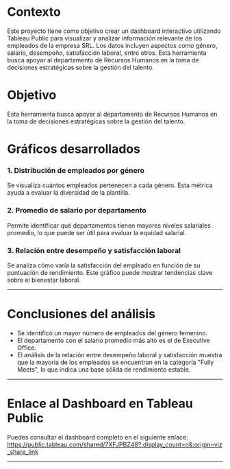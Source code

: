 # Contexto
Este proyecto tiene como objetivo crear un dashboard interactivo utilizando Tableau Public para visualizar y analizar información relevante de los empleados de la empresa SRL. Los datos incluyen aspectos como género, salario, desempeño, satisfacción laboral, entre otros. Esta herramienta busca apoyar al departamento de Recursos Humanos en la toma de decisiones estratégicas sobre la gestión del talento.
# Objetivo
Esta herramienta busca apoyar al departamento de Recursos Humanos en la toma de decisiones estratégicas sobre la gestión del talento.
# Gráficos desarrollados
### 1. Distribución de empleados por género
Se visualiza cuántos empleados pertenecen a cada género. Esta métrica ayuda a evaluar la diversidad de la plantilla.

### 2. Promedio de salario por departamento
Permite identificar qué departamentos tienen mayores niveles salariales promedio, lo que puede ser útil para evaluar la equidad salarial.

### 3. Relación entre desempeño y satisfacción laboral
Se analiza cómo varía la satisfacción del empleado en función de su puntuación de rendimiento. Este gráfico puede mostrar tendencias clave sobre el bienestar laboral.

---

# Conclusiones del análisis 
- Se identificó un mayor número de empleados del género femenino.
- El departamento con el salario promedio más alto es el de Executive Office. 
- El análisis de la relación entre desempeño laboral y satisfacción muestra que la mayoría de los empleados se encuentran en la categoría "Fully Meets", lo que indica una base sólida de rendimiento estable.

---

# Enlace al Dashboard en Tableau Public
Puedes consultar el dashboard completo en el siguiente enlace: https://public.tableau.com/shared/7XFJPBZ48?:display_count=n&:origin=viz_share_link

---
